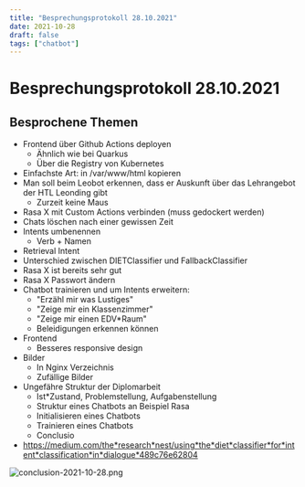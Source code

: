```yaml
---
title: "Besprechungsprotokoll 28.10.2021"
date: 2021-10-28
draft: false
tags: ["chatbot"]
---
```


# Besprechungsprotokoll 28.10.2021

## Besprochene Themen

* Frontend über Github Actions deployen
  * Ähnlich wie bei Quarkus
  * Über die Registry von Kubernetes
* Einfachste Art: in /var/www/html kopieren
* Man soll beim Leobot erkennen, dass er Auskunft über das Lehrangebot der HTL Leonding gibt
  * Zurzeit keine Maus
* Rasa X mit Custom Actions verbinden (muss gedockert werden)
* Chats löschen nach einer gewissen Zeit
* Intents umbenennen
  * Verb + Namen
* Retrieval Intent
* Unterschied zwischen DIETClassifier und FallbackClassifier
* Rasa X ist bereits sehr gut
* Rasa X Passwort ändern
* Chatbot trainieren und um Intents erweitern:
  * "Erzähl mir was Lustiges"
  * "Zeige mir ein Klassenzimmer"
  * "Zeige mir einen EDV*Raum"
  * Beleidigungen erkennen können
* Frontend
  * Besseres responsive design
* Bilder
  * In Nginx Verzeichnis
  * Zufällige Bilder
* Ungefähre Struktur der Diplomarbeit
  * Ist*Zustand, Problemstellung, Aufgabenstellung
  * Struktur eines Chatbots an Beispiel Rasa
  * Initialisieren eines Chatbots
  * Trainieren eines Chatbots
  * Conclusio
* https://medium.com/the*research*nest/using*the*diet*classifier*for*intent*classification*in*dialogue*489c76e62804

![conclusion-2021-10-28.png]()
